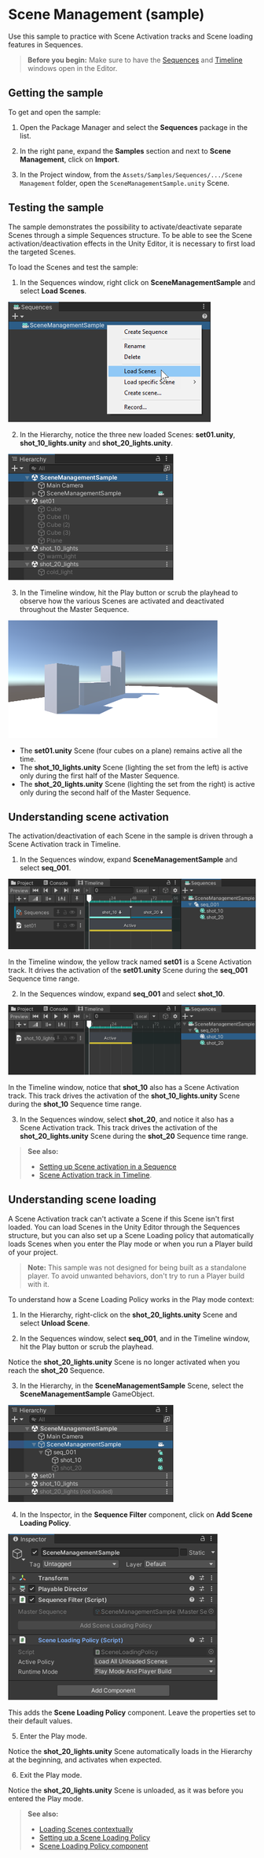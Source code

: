 # Scene Management (sample)

Use this sample to practice with Scene Activation tracks and Scene loading features in Sequences.

>**Before you begin:** Make sure to have the [Sequences](sequences-window.md) and [Timeline](timeline-window.md) windows open in the Editor.


## Getting the sample

To get and open the sample:

1. Open the Package Manager and select the **Sequences** package in the list.

2. In the right pane, expand the **Samples** section and next to **Scene Management**, click on **Import**.

3. In the Project window, from the `Assets/Samples/Sequences/.../Scene Management` folder, open the `SceneManagementSample.unity` Scene.


## Testing the sample

The sample demonstrates the possibility to activate/deactivate separate Scenes through a simple Sequences structure. To be able to see the Scene activation/deactivation effects in the Unity Editor, it is necessary to first load the targeted Scenes.

To load the Scenes and test the sample:

1. In the Sequences window, right click on **SceneManagementSample** and select **Load Scenes**.

  ![](images/sample-scene-management-load-scenes.png)

2. In the Hierarchy, notice the three new loaded Scenes: **set01.unity**, **shot_10_lights.unity** and **shot_20_lights.unity**.

  ![](images/sample-scene-management-loaded-scenes.png)

3. In the Timeline window, hit the Play button or scrub the playhead to observe how the various Scenes are activated and deactivated throughout the Master Sequence.

  ![](images/sample-scene-management-game-view.png)

  * The **set01.unity** Scene (four cubes on a plane) remains active all the time.
  * The **shot_10_lights.unity** Scene (lighting the set from the left) is active only during the first half of the Master Sequence.
  * The **shot_20_lights.unity** Scene (lighting the set from the right) is active only during the second half of the Master Sequence.


## Understanding scene activation

The activation/deactivation of each Scene in the sample is driven through a Scene Activation track in Timeline.

1. In the Sequences window, expand **SceneManagementSample** and select **seq_001**.

  ![](images/sample-scene-management-scene-activation-track-seq_001.png)

  In the Timeline window, the yellow track named **set01** is a Scene Activation track. It drives the activation of the **set01.unity** Scene during the **seq_001** Sequence time range.

2. In the Sequences window, expand **seq_001** and select **shot_10**.

  ![](images/sample-scene-management-scene-activation-track-shot_10.png)

  In the Timeline window, notice that **shot_10** also has a Scene Activation track. This track drives the activation of the **shot_10_lights.unity** Scene during the **shot_10** Sequence time range.

3. In the Sequences window, select **shot_20**, and notice it also has a Scene Activation track. This track drives the activation of the **shot_20_lights.unity** Scene during the **shot_20** Sequence time range.

>**See also:**
>* [Setting up Scene activation in a Sequence](scene-management.md#setting-up-scene-activation-in-a-sequence)
>* [Scene Activation track in Timeline](timeline-window.md#scene-activation-track).


## Understanding scene loading

A Scene Activation track can't activate a Scene if this Scene isn't first loaded. You can load Scenes in the Unity Editor through the Sequences structure, but you can also set up a Scene Loading policy that automatically loads Scenes when you enter the Play mode or when you run a Player build of your project.

>**Note:** This sample was not designed for being built as a standalone player. To avoid unwanted behaviors, don't try to run a Player build with it.

To understand how a Scene Loading Policy works in the Play mode context:

1. In the Hierarchy, right-click on the **shot_20_lights.unity** Scene and select **Unload Scene**.

2. In the Sequences window, select **seq_001**, and in the Timeline window, hit the Play button or scrub the playhead.

  Notice the **shot_20_lights.unity** Scene is no longer activated when you reach the **shot_20** Sequence.

3. In the Hierarchy, in the **SceneManagementSample** Scene, select the **SceneManagementSample** GameObject.

  ![](images/sample-scene-management-master-sequence-gameobject.png)

4. In the Inspector, in the **Sequence Filter** component, click on **Add Scene Loading Policy**.

  ![](images/sample-scene-management-scene-loading-policy.png)

  This adds the **Scene Loading Policy** component. Leave the properties set to their default values.

5. Enter the Play mode.

  Notice the **shot_20_lights.unity** Scene automatically loads in the Hierarchy at the beginning, and activates when expected.

6. Exit the Play mode.

  Notice the **shot_20_lights.unity** Scene is unloaded, as it was before you entered the Play mode.

>**See also:**
>* [Loading Scenes contextually](scene-management.md#loading-scenes-contextually)
>* [Setting up a Scene Loading Policy](scene-management.md#setting-up-a-scene-loading-policy)
>* [Scene Loading Policy component](ref-components.md#scene-loading-policy)
